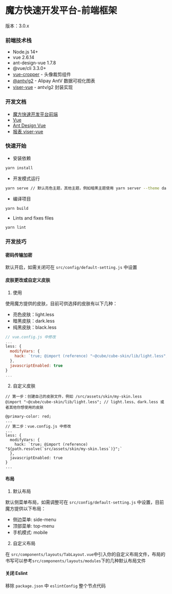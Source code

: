 # 魔方快速开发平台-前端框架

版本：3.0.x

### 前端技术栈

- Node.js 14+
- vue 2.6.14
- ant-design-vue 1.7.8
- @vue/cli 3.3.0+
- [vue-cropper](https://github.com/xyxiao001/vue-cropper) - 头像裁剪组件
- [@antv/g2](https://antv.alipay.com/zh-cn/index.html) - Alipay AntV 数据可视化图表
- [viser-vue](https://viserjs.github.io/docs.html#/viser/guide/installation) - antv/g2 封装实现

### 开发文档

- [魔方快速开发平台前端](http://125.71.201.11:10086/project-2)
- [Vue](https://cn.vuejs.org/v2/guide)
- [Ant Design Vue](https://vuecomponent.github.io/ant-design-vue/docs/vue/introduce-cn)
- [报表 viser-vue](https://viserjs.github.io/demo.html#/viser/bar/basic-bar)

### 快速开始

- 安装依赖

```bash
yarn install
```

- 开发模式运行

```bash
yarn serve // 默认亮色主题，其他主题，例如暗黑主题使用 yarn server --theme dark
```

- 编译项目

```bash
yarn build
```

- Lints and fixes files

```bash
yarn lint
```

### 开发技巧

#### 密码传输加密

默认开启，如需关闭可在 `src/config/default-setting.js` 中设置

#### 皮肤更改或自定义皮肤

1. 使用

使用魔方提供的皮肤，目前可供选择的皮肤有以下几种：

- 亮色皮肤：light.less
- 暗黑皮肤：dark.less
- 纯黑皮肤：black.less

```javascript
// vue.config.js 中修改
...
less: {
  modifyVars: {
    hack: `true; @import (reference) "~@cube/cube-skin/lib/light.less";` // 或者其他你想使用的皮肤
  },
  javascriptEnabled: true
}
...
```

2. 自定义皮肤

```less
// 第一步：创建自己的皮肤文件，例如 /src/assets/skin/my-skin.less
@import "~@cube/cube-skin/lib/light.less"; // light.less、dark.less 或者其他你想使用的皮肤

@primary-color: red;
...
// 第二步：vue.config.js 中修改
...
less: {
  modifyVars: {
    hack: `true; @import (reference) "${path.resolve(`src/assets/skin/my-skin.less`)}";`
  },
  javascriptEnabled: true
}
...
```

#### 布局

1. 默认布局

默认侧菜单布局，如需调整可在 `src/config/default-setting.js` 中设置，目前魔方提供以下布局：

- 侧边菜单: side-menu
- 顶部菜单: top-menu
- 手机模式: mobile

2. 自定义布局

在 `src/components/layouts/TabLayout.vue`中引入你的自定义布局文件，布局的书写可以参考`src/components/layouts/modules`下的几种默认布局文件

#### 关闭 Eslint

移除 `package.json` 中 `eslintConfig` 整个节点代码